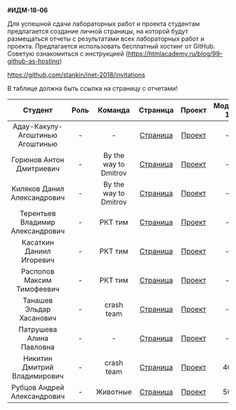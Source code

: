 **#ИДМ-18-06**

Для успешной сдачи лабораторных работ и проекта студентам предлагается создание личной страницы, на которой будут размещаться отчеты с результатами всех лабораторных работ и проекта.
Предлагается использовать бесплатный хостинг от GitHub. Советую ознакомиться с инструкцией (https://htmlacademy.ru/blog/99-github-as-hosting)

https://github.com/stankin/inet-2018/invitations

В таблице должна быть ссылка на страницу с отчетами!


| Студент | Роль | Команда | Страница | Проект | Модуль 1 | Модуль 2 |
| :---:   | :-:  |   :-:   |   :-:    |  :-:   |    :-:   |   :-:    |
| Адау-Какулу-Агоштинью Агоштинью | -  | - | [Страница](https://github.com/???) | [Проект](-) | - | - |
| Горюнов Антон Дмитриевич | -  | By the way to Dmitrov | [Страница](https://github.com/gerafko/) | [Проект](https://github.com/gerafko/Rails-Project) | - | - |
| Киляков Данил Александрович | -  | By the way to Dmitrov | [Страница](https://github.com/DanilKilyakov/InternetTecnology/wiki) | [Проект](https://github.com/gerafko/Rails-Project) | - | - |
| Терентьев Владимир Александрович | -  | РКТ тим | [Страница](https://github.com/vlaterz) | [Проект](-) | - | - |
| Касаткин Даниил Игоревич | -  | РКТ тим | [Страница](https://github.com/MajorLabrador) | [Проект](-) | - | - |
| Распопов Максим Тимофеевич | -  | РКТ тим | [Страница](https://github.com/Maxim-Raspopov) | [Проект](-) | - | - |
| Танашев Эльдар Хасанович | -  | crash team | [Страница](https://github.com/Adyga07) | [Проект](-) | - | - |
| Патрушева Алина Павловна | -  | - | [Страница](https://github.com/realoveola) | [Проект](-) | - | - |
| Никитин Дмитрий Владимирович | -  | crash team | [Страница](https://nikityane.github.io/) | [Проект](https://nikityane.github.io/) | 40 | - |
| Рубцов Андрей Александрович | -  | Животные | [Страница](https://lokvest.github.io/index.html) | [Проект](-) | 50 | - |
